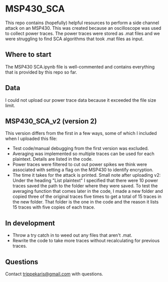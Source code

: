 # MSP430_SCA
This repo contains (hopefully) helpful resources to perform a side channel attack on an MSP430. This was created because an oscilloscope was used to collect power traces. The power traces were stored as .mat files and we were struggling to find SCA algorithms that took .mat files as input. 

## Where to start
The MSP430 SCA.ipynb file is well-commented and contains everything that is provided by this repo so far.

## Data
I could not upload our power trace data because it exceeded the file size limit.

## MSP430_SCA_v2 (version 2)
This version differs from the first in a few ways, some of which I included when I uploaded this file:
- Test code/manual debugging from the first version was excluded.
- Averaging was implemented so multiple traces can be used for each plaintext. Details are listed in the code.
- Power traces were filtered to cut out power spikes we think were associated with setting a flag on the MSP430 to identify encryption.
- The time it takes for the attack is printed.
Small note after uploading v2:
Under the heading "List plaintext" I specified that there were 10 power traces saved the path to the folder where they were saved. To test the averaging function that comes later in the code, I made a new folder and copied three of the original traces five times to get a total of 15 traces in the new folder. That folder is the one in the code and the reason it lists 15 traces with five copies of each trace.

## In development
- Throw a try catch in to weed out any files that aren't .mat.
- Rewrite the code to take more traces without recalculating for previous traces.

## Questions
Contact trippekaris@gmail.com with questions.
